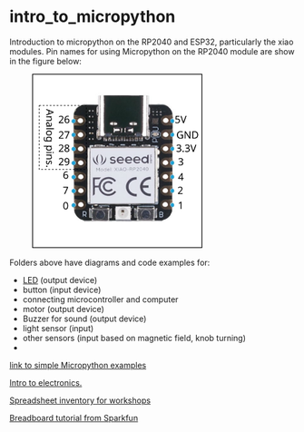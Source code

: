 # intro_to_micropython
Introduction to micropython on the RP2040 and ESP32, particularly the xiao modules.  Pin names for using Micropython on the RP2040 module are show in the figure below:

<figure>
  <img src="./images/xiao_rp2040.svg" width="300" alt="rp2040"/>
 </figure>

Folders above have diagrams and code examples for:
 - [LED](./LED) (output device) 
 - button (input device)
 - connecting microcontroller and computer
 - motor (output device)
 - Buzzer for sound (output device)
 - light sensor (input)
 - other sensors (input based on magnetic field, knob turning)
 - 

[link to simple Micropython examples](https://ionian-specialist-1bb.notion.site/Simple-examples-using-XIAO-modules-and-Micropython-fdc9b43a77ea43ea92c72b8b70e38cb5)



[Intro to electronics.](https://roberthart56.github.io/SCFAB/SC_lab/Electronics/electronics_basics/electronic_basics.html)


[Spreadsheet inventory for workshops](https://docs.google.com/spreadsheets/d/1ea21Ol0HnfFcnW5KguXi43tg_k-Ri7uJ2SghusxsvjQ/edit?usp=sharing)

[Breadboard tutorial from Sparkfun](https://learn.sparkfun.com/tutorials/how-to-use-a-breadboard/all)
